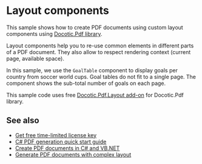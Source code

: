 # Layout components
This sample shows how to create PDF documents using custom layout components using [Docotic.Pdf library](https://bitmiracle.com/pdf-library/).

Layout components help you to re-use common elements in different parts of a PDF document. They also allow to respect rendering context (current page, available space).

In this sample, we use the `GoalTable` component to display goals per country from soccer world cups. Goal tables do not fit to a single page. The component shows the sub-total number of goals on each page.

This sample code uses free [Docotic.Pdf.Layout add-on](https://www.nuget.org/packages/BitMiracle.Docotic.Pdf.Layout/) for Docotic.Pdf library.

## See also
* [Get free time-limited license key](https://bitmiracle.com/pdf-library/download)
* [C# PDF generation quick start guide](https://bitmiracle.com/pdf-library/layout/getting-started)
* [Create PDF documents in C# and VB.NET](https://bitmiracle.com/pdf-library/create-pdf)
* [Generate PDF documents with complex layout](/Samples/Layout/ComplexLayout)
